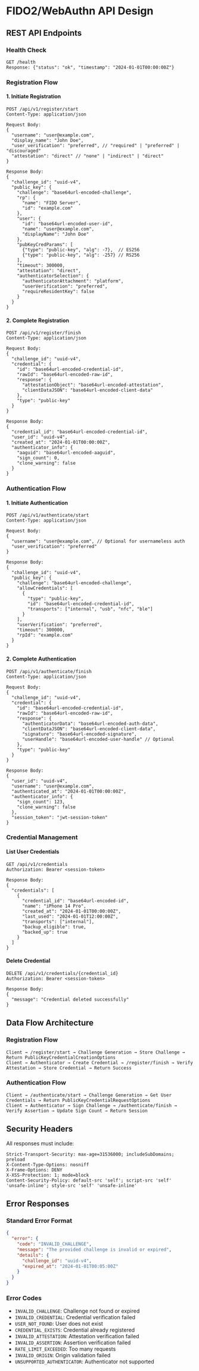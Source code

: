 # FIDO2/WebAuthn API Design

## REST API Endpoints

### Health Check
```
GET /health
Response: {"status": "ok", "timestamp": "2024-01-01T00:00:00Z"}
```

### Registration Flow

#### 1. Initiate Registration
```
POST /api/v1/register/start
Content-Type: application/json

Request Body:
{
  "username": "user@example.com",
  "display_name": "John Doe",
  "user_verification": "preferred", // "required" | "preferred" | "discouraged"
  "attestation": "direct" // "none" | "indirect" | "direct"
}

Response Body:
{
  "challenge_id": "uuid-v4",
  "public_key": {
    "challenge": "base64url-encoded-challenge",
    "rp": {
      "name": "FIDO Server",
      "id": "example.com"
    },
    "user": {
      "id": "base64url-encoded-user-id",
      "name": "user@example.com",
      "displayName": "John Doe"
    },
    "pubKeyCredParams": [
      {"type": "public-key", "alg": -7},  // ES256
      {"type": "public-key", "alg": -257} // RS256
    ],
    "timeout": 300000,
    "attestation": "direct",
    "authenticatorSelection": {
      "authenticatorAttachment": "platform",
      "userVerification": "preferred",
      "requireResidentKey": false
    }
  }
}
```

#### 2. Complete Registration
```
POST /api/v1/register/finish
Content-Type: application/json

Request Body:
{
  "challenge_id": "uuid-v4",
  "credential": {
    "id": "base64url-encoded-credential-id",
    "rawId": "base64url-encoded-raw-id",
    "response": {
      "attestationObject": "base64url-encoded-attestation",
      "clientDataJSON": "base64url-encoded-client-data"
    },
    "type": "public-key"
  }
}

Response Body:
{
  "credential_id": "base64url-encoded-credential-id",
  "user_id": "uuid-v4",
  "created_at": "2024-01-01T00:00:00Z",
  "authenticator_info": {
    "aaguid": "base64url-encoded-aaguid",
    "sign_count": 0,
    "clone_warning": false
  }
}
```

### Authentication Flow

#### 1. Initiate Authentication
```
POST /api/v1/authenticate/start
Content-Type: application/json

Request Body:
{
  "username": "user@example.com", // Optional for usernameless auth
  "user_verification": "preferred"
}

Response Body:
{
  "challenge_id": "uuid-v4",
  "public_key": {
    "challenge": "base64url-encoded-challenge",
    "allowCredentials": [
      {
        "type": "public-key",
        "id": "base64url-encoded-credential-id",
        "transports": ["internal", "usb", "nfc", "ble"]
      }
    ],
    "userVerification": "preferred",
    "timeout": 300000,
    "rpId": "example.com"
  }
}
```

#### 2. Complete Authentication
```
POST /api/v1/authenticate/finish
Content-Type: application/json

Request Body:
{
  "challenge_id": "uuid-v4",
  "credential": {
    "id": "base64url-encoded-credential-id",
    "rawId": "base64url-encoded-raw-id",
    "response": {
      "authenticatorData": "base64url-encoded-auth-data",
      "clientDataJSON": "base64url-encoded-client-data",
      "signature": "base64url-encoded-signature",
      "userHandle": "base64url-encoded-user-handle" // Optional
    },
    "type": "public-key"
  }
}

Response Body:
{
  "user_id": "uuid-v4",
  "username": "user@example.com",
  "authenticated_at": "2024-01-01T00:00:00Z",
  "authenticator_info": {
    "sign_count": 123,
    "clone_warning": false
  },
  "session_token": "jwt-session-token"
}
```

### Credential Management

#### List User Credentials
```
GET /api/v1/credentials
Authorization: Bearer <session-token>

Response Body:
{
  "credentials": [
    {
      "credential_id": "base64url-encoded-id",
      "name": "iPhone 14 Pro",
      "created_at": "2024-01-01T00:00:00Z",
      "last_used": "2024-01-01T12:00:00Z",
      "transports": ["internal"],
      "backup_eligible": true,
      "backed_up": true
    }
  ]
}
```

#### Delete Credential
```
DELETE /api/v1/credentials/{credential_id}
Authorization: Bearer <session-token>

Response Body:
{
  "message": "Credential deleted successfully"
}
```

## Data Flow Architecture

### Registration Flow
```
Client → /register/start → Challenge Generation → Store Challenge → Return PublicKeyCredentialCreationOptions
Client → Authenticator → Create Credential → /register/finish → Verify Attestation → Store Credential → Return Success
```

### Authentication Flow
```
Client → /authenticate/start → Challenge Generation → Get User Credentials → Return PublicKeyCredentialRequestOptions
Client → Authenticator → Sign Challenge → /authenticate/finish → Verify Assertion → Update Sign Count → Return Session
```

## Security Headers

All responses must include:
```
Strict-Transport-Security: max-age=31536000; includeSubDomains; preload
X-Content-Type-Options: nosniff
X-Frame-Options: DENY
X-XSS-Protection: 1; mode=block
Content-Security-Policy: default-src 'self'; script-src 'self' 'unsafe-inline'; style-src 'self' 'unsafe-inline'
```

## Error Responses

### Standard Error Format
```json
{
  "error": {
    "code": "INVALID_CHALLENGE",
    "message": "The provided challenge is invalid or expired",
    "details": {
      "challenge_id": "uuid-v4",
      "expired_at": "2024-01-01T00:05:00Z"
    }
  }
}
```

### Error Codes
- `INVALID_CHALLENGE`: Challenge not found or expired
- `INVALID_CREDENTIAL`: Credential verification failed
- `USER_NOT_FOUND`: User does not exist
- `CREDENTIAL_EXISTS`: Credential already registered
- `INVALID_ATTESTATION`: Attestation verification failed
- `INVALID_ASSERTION`: Assertion verification failed
- `RATE_LIMIT_EXCEEDED`: Too many requests
- `INVALID_ORIGIN`: Origin validation failed
- `UNSUPPORTED_AUTHENTICATOR`: Authenticator not supported